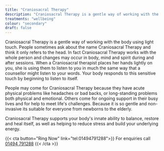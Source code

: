 ```yaml
---
title: "Craniosacral Therapy"
description: "Craniosacral Therapy is a gentle way of working with the body using light touch. People sometimes ask about the name Craniosacral Therapy and think it only refers to the head. In fact Craniosacral Therapy works with the whole person and changes may occur in body, mind and spirit during and after sessions."
treatments: "wellbeing"
colour: "secondary"
draft: false
---
```


Craniosacral Therapy is a gentle way of working with the body using light touch. People sometimes ask about the name Craniosacral Therapy and think it only refers to the head. In fact Craniosacral  Therapy works with the whole person and changes may occur in body, mind and spirit during and after sessions. When a Craniosacral therapist places her hands lightly on you, she is using them to listen to you in much the same way that a counsellor might listen to your words. Your body responds to this sensitive touch by beginning to listen to itself.

People may come for Craniosacral Therapy because they have acute physical problems like headaches or bad backs, or long-standing problems both physical and emotional. Others come for ongoing support in their busy lives and for help to meet life's challenges. Because it is so gentle and non-invasive its suitable for everyone from newborns to the elderly.

Craniosacral Therapy supports your body's innate ability to balance, restore and heal itself, as well as helping to reduce stress and build your underlying energy.

{{< cta button="Ring Now" link="tel:01494791288">}}
For enquiries call [01494 791288](tel:01494791288)
{{< /cta >}}